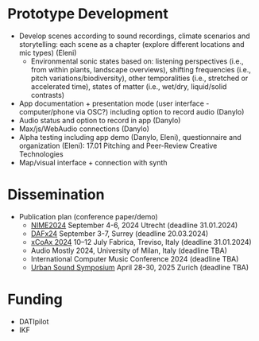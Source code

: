 # Prototype Development

- Develop scenes according to sound recordings, climate scenarios and storytelling: each scene as a chapter (explore different locations and mic types) (Eleni)
  * Environmental sonic states based on: listening perspectives (i.e., from within plants, landscape overviews), shifting frequencies (i.e., pitch variations/biodiversity), other temporalities (i.e., stretched or accelerated time), states of matter (i.e., wet/dry, liquid/solid contrasts)
- App documentation + presentation mode (user interface - computer/phone via OSC?) including option to record audio (Danylo)
- Audio status and option to record in app (Danylo)
- Max/js/WebAudio connections (Danylo)
- Alpha testing including app demo (Danylo, Eleni), questionnaire and organization (Eleni): 17.01 Pitching and Peer-Review Creative Technologies
- Map/visual interface + connection with synth

# Dissemination

- Publication plan (conference paper/demo)
  * [NIME2024](https://www.nime2024.org/) September 4-6, 2024 Utrecht (deadline 31.01.2024)
  * [DAFx24](https://dafx24.surrey.ac.uk/call-for-papers/) September 3-7, Surrey (deadline 20.03.2024)
  * [xCoAx 2024](https://xcoax.org/) 10–12 July Fabrica, Treviso, Italy (deadline 31.01.2024)
  * Audio Mostly 2024, University of Milan, Italy (deadline TBA)
  * International Computer Music Conference 2024 (deadline TBA)
  * [Urban Sound Symposium](https://urban-sound-symposium.org/) April 28-30, 2025 Zurich (deadline TBA)

# Funding
- DATIpilot
- IKF 
